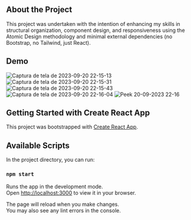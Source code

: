 ## About the Project

This project was undertaken with the intention of enhancing my skills in structural organization, component design, and responsiveness using the Atomic Design methodology and minimal external dependencies (no Bootstrap, no Tailwind, just React).

## Demo

![Captura de tela de 2023-09-20 22-15-13](https://github.com/michaloumen/portfolio/assets/73248516/22f14e6a-a30f-4a8d-bb9a-d80db4acff54)
![Captura de tela de 2023-09-20 22-15-31](https://github.com/michaloumen/portfolio/assets/73248516/10643ec3-9ef6-4bcc-b9b4-9a33e75c732e)
![Captura de tela de 2023-09-20 22-15-43](https://github.com/michaloumen/portfolio/assets/73248516/e55b3ced-546a-4f47-9a30-2da4bb5a4058)
![Captura de tela de 2023-09-20 22-16-04](https://github.com/michaloumen/portfolio/assets/73248516/2a11c0f3-0ea2-49df-800f-df35dbd2c082)
![Peek 20-09-2023 22-16](https://github.com/michaloumen/portfolio/assets/73248516/b60faf1e-5729-4d64-8494-050124344dea)


## Getting Started with Create React App

This project was bootstrapped with [Create React App](https://github.com/facebook/create-react-app).

## Available Scripts

In the project directory, you can run:

### `npm start`

Runs the app in the development mode.\
Open [http://localhost:3000](http://localhost:3000) to view it in your browser.

The page will reload when you make changes.\
You may also see any lint errors in the console.


